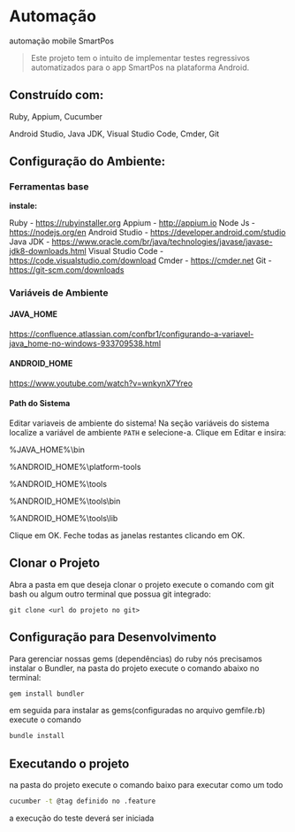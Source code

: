 # Automação
automação mobile SmartPos

> Este projeto tem o intuito de implementar testes regressivos automatizados para o app SmartPos na plataforma Android.

## Construído com:
Ruby, Appium, Cucumber

Android Studio, Java JDK, Visual Studio Code, Cmder, Git

## Configuração do Ambiente:

### Ferramentas base
**instale:**

Ruby - https://rubyinstaller.org
Appium - http://appium.io
Node Js - https://nodejs.org/en
Android Studio - https://developer.android.com/studio 
Java JDK - https://www.oracle.com/br/java/technologies/javase/javase-jdk8-downloads.html 
Visual Studio Code - https://code.visualstudio.com/download 
Cmder - https://cmder.net
Git -https://git-scm.com/downloads

### Variáveis de Ambiente

#### JAVA_HOME
https://confluence.atlassian.com/confbr1/configurando-a-variavel-java_home-no-windows-933709538.html

#### ANDROID_HOME
https://www.youtube.com/watch?v=wnkynX7Yreo

#### Path do Sistema

Editar variaveis de ambiente do sistema!
Na seção variáveis do sistema localize a variável de ambiente `PATH` e selecione-a. Clique em Editar e insira:

%JAVA_HOME%\bin

%ANDROID_HOME%\platform-tools

%ANDROID_HOME%\tools

%ANDROID_HOME%\tools\bin

%ANDROID_HOME%\tools\lib

Clique em OK. Feche todas as janelas restantes clicando em OK.

## Clonar o Projeto

Abra a pasta em que deseja clonar o projeto execute o comando com git bash ou algum outro terminal que possua git integrado:
```
git clone <url do projeto no git>
```

## Configuração para Desenvolvimento
Para gerenciar nossas gems (dependências) do ruby nós precisamos instalar o Bundler, na pasta do projeto execute o comando abaixo no terminal:
```sh
gem install bundler
```

em seguida para instalar as gems(configuradas no arquivo gemfile.rb) execute o comando
```sh
bundle install
```

## Executando o projeto
  
na pasta do projeto execute o comando baixo para executar como um todo

```sh
cucumber -t @tag definido no .feature 
```
a execução do teste deverá ser iniciada

